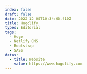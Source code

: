 ```yaml
---
index: false
draft: false
date: 2022-12-08T10:34:08.410Z
title: Hugolify
types: Editorial
tags:
  - Hugo
  - Netlify CMS
  - Bootstrap
  - SASS
datas:
  - title: Website
    value: https://www.hugolify.com
---
```

